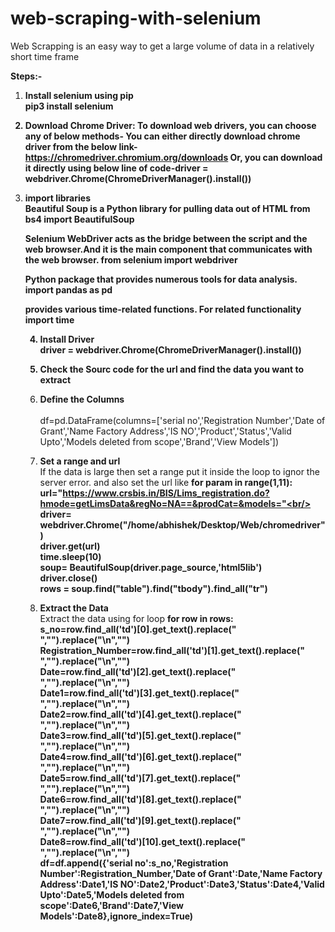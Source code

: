 # web-scraping-with-selenium
Web Scrapping is an easy way to get a large volume of data in a relatively short time frame

<b>Steps:-</b>
1. <b>Install selenium using pip <br/><b>pip3 install selenium</b>
 
 2. <b>Download Chrome Driver:</b>
    To download web drivers, you can choose any of below methods- 
    You can either directly download chrome driver from the below link-
    https://chromedriver.chromium.org/downloads
    Or, you can download it directly using below line of code-driver = webdriver.Chrome(ChromeDriverManager().install())
    
 3. <b>import libraries</b><br/>
    Beautiful Soup is a Python library for pulling data out of HTML
    <b>from bs4 import BeautifulSoup</b><br/>
    
    Selenium WebDriver acts as the bridge between the script and the web browser.And it is the main component that communicates with the web browser.
    <b>from selenium import webdriver</b><br/>
    
    Python package that provides numerous tools for data analysis.
    <b>import pandas as pd</b><br/>
    
    provides various time-related functions. For related functionality
    <b>import time</b><br/>
    
    
    4. <b>Install Driver</b><br/>
       <b>driver = webdriver.Chrome(ChromeDriverManager().install())</b><br/>
        
    5. <b>Check the Sourc code for the url and find the data you want to extract</b><br/>
    
    6. <b>Define the Columns </b><br/>
       </b><br/>df=pd.DataFrame(columns=['serial no','Registration Number','Date of Grant','Name Factory Address','IS NO','Product','Status','Valid Upto','Models deleted from scope','Brand','View Models'])</b><br/>
       
     7. <b>Set a range and url</b><br/>
         If the data is large then set a range put it inside the loop to ignor the server error. and also set the url like 
           <b>for param in range(1,11):<br/>
            url="https://www.crsbis.in/BIS/Lims_registration.do?hmode=getLimsData&regNo=NA==&prodCat=&models="<br/>
            driver= webdriver.Chrome("/home/abhishek/Desktop/Web/chromedriver")<br/>
            driver.get(url)<br/>
            time.sleep(10)<br/>
            soup= BeautifulSoup(driver.page_source,'html5lib')<br/>
            driver.close()<br/>
            rows = soup.find("table").find("tbody").find_all("tr")</b><br/>
            
            
     8. <b>Extract the Data</b><br/>
		Extract the data using for loop
            <b>for row in rows:<br/>
                s_no=row.find_all('td')[0].get_text().replace(" ","").replace("\n","")<br/>
                Registration_Number=row.find_all('td')[1].get_text().replace(" ","").replace("\n","")<br/>
                Date=row.find_all('td')[2].get_text().replace(" ","").replace("\n","")<br/>
                Date1=row.find_all('td')[3].get_text().replace(" ","").replace("\n","")<br/>
                Date2=row.find_all('td')[4].get_text().replace(" ","").replace("\n","")<br/>
                Date3=row.find_all('td')[5].get_text().replace(" ","").replace("\n","")<br/>
                Date4=row.find_all('td')[6].get_text().replace(" ","").replace("\n","")<br/>
                Date5=row.find_all('td')[7].get_text().replace(" ","").replace("\n","")<br/>
                Date6=row.find_all('td')[8].get_text().replace(" ","").replace("\n","")<br/>
                Date7=row.find_all('td')[9].get_text().replace(" ","").replace("\n","")<br/>
                Date8=row.find_all('td')[10].get_text().replace(" ","").replace("\n","")<br/>
                df=df.append({'serial no':s_no,'Registration Number':Registration_Number,'Date of Grant':Date,'Name Factory Address':Date1,'IS NO':Date2,'Product':Date3,'Status':Date4,'Valid Upto':Date5,'Models deleted from scope':Date6,'Brand':Date7,'View Models':Date8},ignore_index=True)</b><br/>
    

       
     
